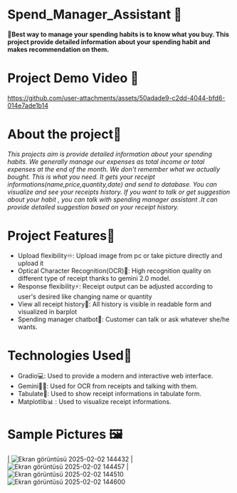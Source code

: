 # Spend_Manager_Assistant 🎉
 **📌Best way to manage your spending habits is to know what you buy. This project provide detailed information about your spending habit and makes recommendation on them.**

# Project Demo Video 🎥

https://github.com/user-attachments/assets/50adade9-c2dd-4044-bfd6-014e7ade1b14




 
# About the project🎯
*This projects aim is provide detailed information about  your spending habits.
We generally manage our expenses as total income or total expenses at the end of the month. We don't remember  what we actually bought. This is what you need.
It gets your receipt informations(name,price,quantity,date) and send to database. You can visualize and  see your receipts history.
If you want to talk or get suggestion about your habit , you can talk with spending  manager assistant .It can provide detailed suggestion based on your receipt history.*




#  Project Features🚀
* Upload flexibility♾️: Upload image from pc or take picture directly and upload it
* Optical Character Recognition(OCR)🔎: High recognition quality on different type of receipt thanks to gemini 2.0 model.
* Response flexibility⚡: Receipt output  can be adjusted according to user's desired like changing name or quantity
* View all receipt history👀: All history is visible in readable form and visualized in barplot
* Spending manager chatbot🤖: Customer can talk or ask whatever she/he wants. 




#  Technologies Used🔧
* Gradio💻: Used to provide a modern and interactive web interface.
* Gemini🔎🤖: Used for OCR from receipts and talking with them.
* Tabulate🔢: Used to show receipt informations in tabulate form.
* Matplotlib📊 : Used to visualize receipt informations.


# Sample Pictures 🖼️

| ![Ekran görüntüsü 2025-02-02 144432](https://github.com/user-attachments/assets/3a86b0cd-9986-45e0-bec4-8aeea80485de) | ![Ekran görüntüsü 2025-02-02 144457](https://github.com/user-attachments/assets/762130b6-ac9c-4491-891a-63cf39aac944) |
![Ekran görüntüsü 2025-02-02 144510](https://github.com/user-attachments/assets/a019ca4b-2f5e-4770-afeb-cdf264f8d526)
![Ekran görüntüsü 2025-02-02 144600](https://github.com/user-attachments/assets/5758af65-c8cb-477d-af82-ef85ba1f8eb1)
